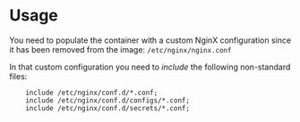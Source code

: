 # Usage

You need to populate the container with a custom NginX configuration since it has been removed from the image:
`/etc/nginx/nginx.conf`

In that custom configuration you need to *include* the following non-standard files:
```
    include /etc/nginx/conf.d/*.conf;
    include /etc/nginx/conf.d/configs/*.conf;
    include /etc/nginx/conf.d/secrets/*.conf;
```
